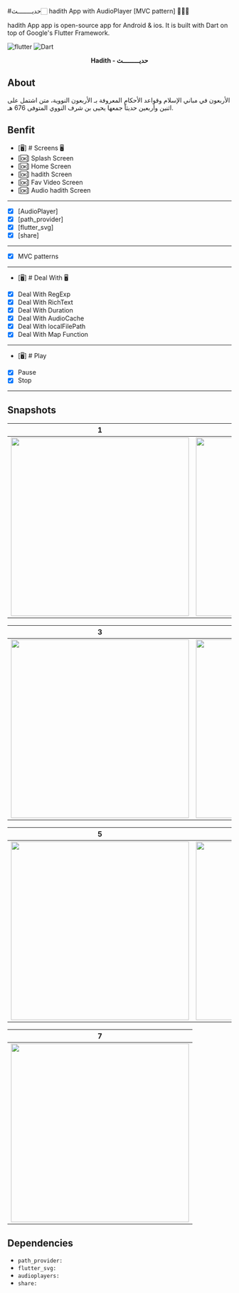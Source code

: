 #حديــــــــث🏻
hadith App with AudioPlayer [MVC pattern] 👨🏻‍💻

hadith App app is open-source  app for Android & ios. It is built with Dart on top of Google's Flutter Framework.


![flutter](https://img.shields.io/badge/Flutter-Framework-green?logo=flutter)
![Dart](https://img.shields.io/badge/Dart-Language-blue?logo=dart)


<p align="center"><b>Hadith - حديـــــــــث</b></p>


## About

الأربعون في مباني الإسلام وقواعد الأحكام المعروفة بـ الأربعون النووية، متن اشتمل على اثنين وأربعين حديثاّ جمعها يحيى بن شرف النووي المتوفى 676 هـ.



## Benfit
- [🖥] # Screens 🖥
- [🆗] Splash Screen
- [🆗] Home Screen
- [🆗] hadith Screen
- [🆗] Fav Video Screen
- [🆗] Audio hadith Screen
--------------------------------
- [x] [AudioPlayer]
- [x] [path_provider]
- [x] [flutter_svg]
- [x] [share]

--------------------------------
- [x] MVC patterns
-------------------------------
- [🖥] # Deal With 🖥
- [x] Deal With RegExp
- [x] Deal With RichText
- [x] Deal With Duration
- [x] Deal With AudioCache
- [x] Deal With localFilePath
- [x] Deal With Map Function

------------------------------
- [🖥] # Play  
- [x] Pause
- [x] Stop
--------------------------

## Snapshots


|1|2|
|------|-------|
|<img src="snapshot/one.png" width="400">|<img src="snapshot/two.png" width="400">|

|3|4|
|------|-------|
|<img src="snapshot/three.png" width="400">|<img src="snapshot/seven.png" width="400">|

|5|6|
|------|-------|
|<img src="snapshot/four.png" width="400">|<img src="snapshot/five.png" width="400">|

|7
|------
|<img src="snapshot/six.png" width="400">






## Dependencies 
 -  `path_provider:`
 -  `flutter_svg:`
 -  `audioplayers:`
 -  `share:`


